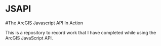 JSAPI
=====

#The ArcGIS Javascript API In Action

This is a repository to record work that I have completed while using the ArcGIS JavaScript API.
